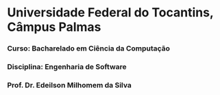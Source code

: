 # Universidade Federal do Tocantins, Câmpus Palmas 
### Curso: Bacharelado em Ciência da Computação
### Disciplina: Engenharia de Software
### Prof. Dr. Edeilson Milhomem da Silva
